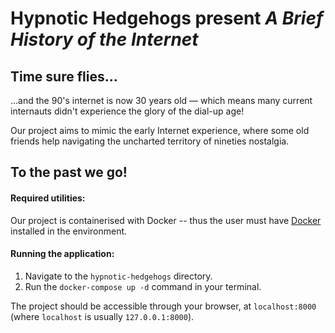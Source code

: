 # **Hypnotic Hedgehogs** present *A Brief History of the Internet*

## Time sure flies...

...and the 90's internet is now 30 years old — which means many current internauts didn't experience the glory of the dial-up age! 

Our project aims to mimic the early Internet experience, where some old friends help navigating the uncharted territory of nineties nostalgia. 

## To the past we go!

#### Required utilities:
Our project is containerised with Docker -- thus the user must have [Docker](https://www.docker.com/get-started) installed in the environment.

#### Running the application:
1. Navigate to the ```hypnotic-hedgehogs``` directory.
2. Run the ```docker-compose up -d``` command in your terminal.

The project should be accessible through your browser, at ```localhost:8000``` (where ```localhost``` is usually ```127.0.0.1:8000```).
